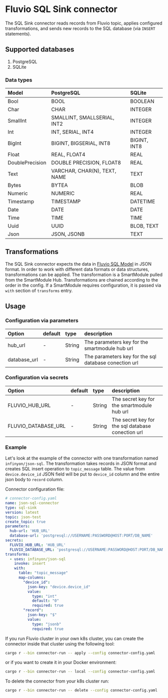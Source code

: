 # Fluvio SQL Sink connector
The SQL Sink connector reads records from Fluvio topic, applies configured transformations, and 
sends new records to the SQL database (via `INSERT` statements). 
## Supported databases
1. PostgreSQL
2. SQLite

### Data types
| Model           | PostgreSQL                   | SQLite       |                                          
|:----------------|:-----------------------------|:-------------|
| Bool            | BOOL                         | BOOLEAN      |
| Char            | CHAR                         | INTEGER      |
| SmallInt        | SMALLINT, SMALLSERIAL, INT2  | INTEGER      |
| Int             | INT, SERIAL, INT4            | INTEGER      |
| BigInt          | BIGINT, BIGSERIAL, INT8      | BIGINT, INT8 |
| Float           | REAL, FLOAT4                 | REAL         |
| DoublePrecision | DOUBLE PRECISION, FLOAT8     | REAL         |
| Text            | VARCHAR, CHAR(N), TEXT, NAME | TEXT         |
| Bytes           | BYTEA                        | BLOB         |
| Numeric         | NUMERIC                      | REAL         |
| Timestamp       | TIMESTAMP                    | DATETIME     |
| Date            | DATE                         | DATE         |
| Time            | TIME                         | TIME         |
| Uuid            | UUID                         | BLOB, TEXT   |
| Json            | JSON, JSONB                  | TEXT         |


## Transformations
The SQL Sink connector expects the data in [Fluvio SQL Model](../../models/fluvio-model-sql) in JSON format.
In order to work with different data formats or data structures, transformations can be applied.
The transformation is a SmartModule pulled from the SmartModule Hub. Transformations are chained according to the order
in the config. If a SmartModule requires configuration, it is passed via `with` section of `transforms` entry. 
## Usage

### Configuration via parameters
| Option       | default | type   | description                                           |
|:-------------|:--------| :---   |:------------------------------------------------------|
| hub_url      | -       | String | The parameters key for the smartmodule hub url        |
| database_url | -       | String | The parameters key for the sql database conection url |


### Configuration via secrets
| Option              | default | type   | description                                           |
|:--------------------|:--------| :---   |:------------------------------------------------------|
| FLUVIO_HUB_URL      | -       | String | The secret key for the smartmodule hub url        |
| FLUVIO_DATABASE_URL | -       | String | The secret key for the sql database conection url |

### Example
Let's look at the example of the connector with one transformation named `infinyon/json-sql`. The transformation takes
records in JSON format and creates SQL insert operation to `topic_message` table. The value from `device.device_id`
JSON field will be put to `device_id` column and the entire json body to `record` column.

Connector configuration file:
```yaml
# connector-config.yaml
name: json-sql-connector
type: sql-sink
version: latest
topic: json-test
create_topic: true
parameters:
  hub-url: 'HUB_URL'
  database-url: 'postgresql://USERNAME:PASSWORD@HOST:PORT/DB_NAME'
secrets:
  FLUVIO_HUB_URL: 'HUB_URL'
  FLUVIO_DATABASE_URL: 'postgresql://USERNAME:PASSWORD@HOST:PORT/DB_NAME'
transforms:
  - uses: infinyon/json-sql
    invoke: insert
    with:
      table: "topic_message"
      map-columns:
        "device_id":
          json-key: "device.device_id"
          value:
            type: "int"
            default: "0"
            required: true
        "record":
          json-key: "$"
          value:
            type: "jsonb"
            required: true
```

If you run Fluvio cluster in your own k8s cluster, you can create the connector inside that cluster using the following tool:
```bash
cargo r --bin connector-run -- apply --config connector-config.yaml
```
or if you want to create it in your Docker environment:
```bash
cargo r --bin connector-run -- local --config connector-config.yaml
```

To delete the connector from your k8s cluster run:
```bash
cargo r --bin connector-run -- delete --config connector-config.yaml
```
